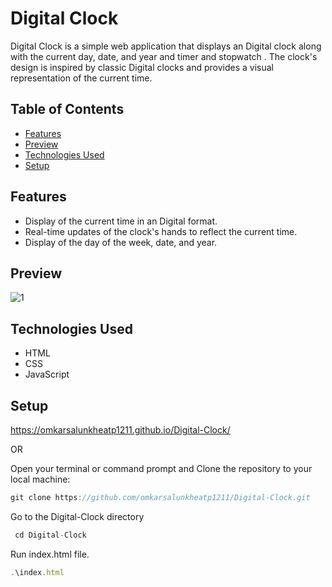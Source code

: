 # Digital Clock

Digital Clock is a simple web application that displays an Digital clock along with the current day, date, and year and timer and stopwatch . The clock's design is inspired by classic Digital clocks and provides a visual representation of the current time.

## Table of Contents

- [Features](#features)
- [Preview](#Preview)
- [Technologies Used](#technologies-used)
- [Setup](#Setup)

## Features

- Display of the current time in an Digital format.
- Real-time updates of the clock's hands to reflect the current time.
- Display of the day of the week, date, and year.

## Preview

![1](https://github.com/omkarsalunkheatp1211/Digital-Clock/assets/96873232/31f6a3e2-d3c2-4442-b7d5-20ca31103a7e)

## Technologies Used

- HTML
- CSS
- JavaScript

## Setup 

https://omkarsalunkheatp1211.github.io/Digital-Clock/

OR

Open your terminal or command prompt and Clone the repository to your local machine:
```javascript
git clone https://github.com/omkarsalunkheatp1211/Digital-Clock.git
```
Go to the Digital-Clock directory
```javascript
 cd Digital-Clock
```
Run index.html file.
```javascript
.\index.html
```
